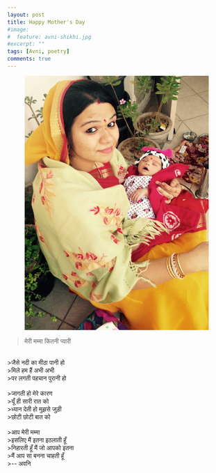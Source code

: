 ```yaml
---
layout: post
title: Happy Mother's Day
#image:
#  feature: avni-shikhi.jpg
#excerpt: ""
tags: [Avni, poetry]
comments: true
---
```


<figure>
    <a href="/images/avni-shikhi.jpg"><img src="/images/avni-shikhi.jpg"></a>
</figure>


>मेरी मम्मा कितनी प्यारी 
<br />
>जैसे नदी का मीठा पानी हो
<br />
>मिले हम हैं अभी अभी
<br />
>पर लगती पहचान पुरानी हो 
<br />
<br />
>जागती हो मेरे कारण
<br />
>यूँ ही सारी रात को
<br />
>ध्यान देती हो मुझसे जुड़ी
<br />
>छोटी छोटी बात को 
<br />
<br />
>आप मेरी मम्मा 
<br />
>इसलिए मैं इतना इठलाती हूँ 
<br />
>निहारती हूँ मैं जो आपको इतना
<br />
>मैं आप सा बनना चाहती हूँ 
<br />
>-- अवनि
